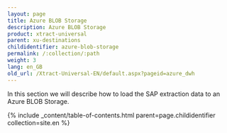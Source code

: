 ```yaml
---
layout: page
title: Azure BLOB Storage
description: Azure BLOB Storage
product: xtract-universal
parent: xu-destinations
childidentifier: azure-blob-storage
permalink: /:collection/:path
weight: 3
lang: en_GB
old_url: /Xtract-Universal-EN/default.aspx?pageid=azure_dwh
---
```


In this section we will describe how to load the SAP extraction data to an Azure BLOB Storage. 

{% include _content/table-of-contents.html parent=page.childidentifier collection=site.en %}
